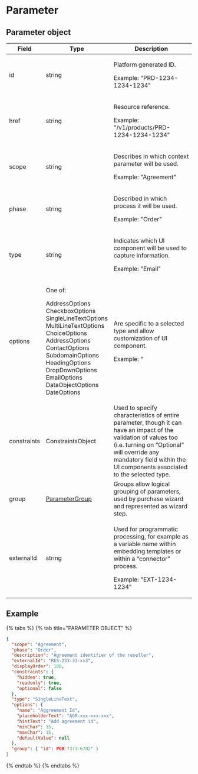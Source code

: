 # Parameter

## Parameter object

| Field       | Type                                                                                                                                                                                                                                                                                  | Description                                                                                                                                                                                                                               |
| ----------- | ------------------------------------------------------------------------------------------------------------------------------------------------------------------------------------------------------------------------------------------------------------------------------------- | ----------------------------------------------------------------------------------------------------------------------------------------------------------------------------------------------------------------------------------------- |
| id          | string                                                                                                                                                                                                                                                                                | <p>Platform generated ID. </p><p></p><p>Example: "PRD-1234-1234-1234"</p>                                                                                                                                                                 |
| href        | string                                                                                                                                                                                                                                                                                | <p>Resource reference. </p><p></p><p>Example: "/v1/products/PRD-1234-1234-1234"</p>                                                                                                                                                       |
| scope       | string                                                                                                                                                                                                                                                                                | <p>Describes in which context parameter will be used. </p><p></p><p>Example: "Agreement"</p>                                                                                                                                              |
| phase       | string                                                                                                                                                                                                                                                                                | <p>Described in which process it will be used. </p><p></p><p>Example: "Order"</p>                                                                                                                                                         |
| type        | string                                                                                                                                                                                                                                                                                | <p>Indicates which UI component will be used to capture information. </p><p></p><p>Example: "Email"</p>                                                                                                                                   |
| options     | <p>One of: </p><p></p><p>AddressOptions<br>CheckboxOptions<br>SingleLineTextOptions<br>MultiLineTextOptions<br>ChoiceOptions<br>AddressOptions<br>ContactOptions<br>SubdomainOptions<br>HeadingOptions<br>DropDownOptions<br>EmailOptions<br>DataObjectOptions<br>DateOptions<br></p> | <p>Are specific to a selected type and allow customization of UI component. </p><p></p><p>Example: "</p>                                                                                                                                  |
| constraints | ConstraintsObject                                                                                                                                                                                                                                                                     | Used to specify characteristics of entire parameter, though it can have an impact of the validation of values too (i.e. turning on “Optional” will override any mandatory field within the UI components associated to the selected type. |
| group       | [ParameterGroup](../parameter-group/)                                                                                                                                                                                                                                                 | Groups allow logical grouping of parameters, used by purchase wizard and represented as wizard step.                                                                                                                                      |
| externalId  | string                                                                                                                                                                                                                                                                                | <p>Used for programmatic processing, for example as a variable name within embedding templates or within a “connector” process. </p><p></p><p>Example: "EXT-1234-1234"</p>                                                                |

## Example

{% tabs %}
{% tab title="PARAMETER OBJECT" %}
```json
{
  "scope": "Agreement",
  "phase": "Order",
  "description": "Agreement identifier of the reseller",
  "externalId": "RES-233-33-xx3",
  "displayOrder": 100,
  "constraints": {
    "hidden": true,
    "readonly": true,
    "optional": false
  },
  "type": "SingleLineText",
  "options": {
    "name": "Aggreement Id",
    "placeholderText": "AGR-xxx-xxx-xxx",
    "hintText": "Add agreement id",
    "minChar": 15,
    "maxChar": 15,
    "defaultValue": null
  },
  "group": { "id": PGR-7373-6782" }
}
```
{% endtab %}
{% endtabs %}
